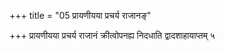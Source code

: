 +++
title = "05 प्रायणीयया प्रचर्य राजानङ्"

+++
प्रायणीयया प्रचर्य राजानं क्रीत्वोपनह्य निदधाति द्वादशाहायाप्तम् ५